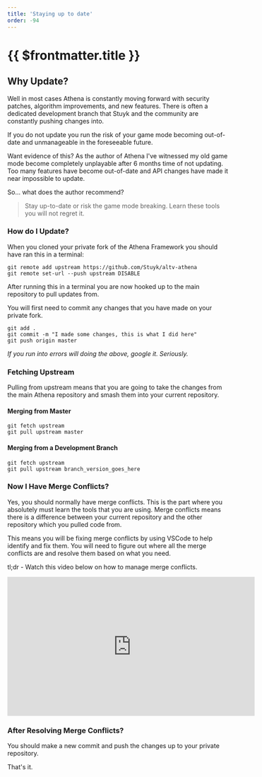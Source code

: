 ```yaml
---
title: 'Staying up to date'
order: -94
---
```


# {{ $frontmatter.title }}

## Why Update?

Well in most cases Athena is constantly moving forward with security patches, algorithm improvements, and new features. There is often a dedicated development branch that Stuyk and the community are constantly pushing changes into.

If you do not update you run the risk of your game mode becoming out-of-date and unmanageable in the foreseeable future.&#x20;

Want evidence of this? As the author of Athena I've witnessed my old game mode become completely unplayable after 6 months time of not updating. Too many features have become out-of-date and API changes have made it near impossible to update.

So... what does the author recommend?

> Stay up-to-date or risk the game mode breaking. Learn these tools you will not regret it.

### How do I Update?

When you cloned your private fork of the Athena Framework you should have ran this in a terminal:

```
git remote add upstream https://github.com/Stuyk/altv-athena
git remote set-url --push upstream DISABLE
```

After running this in a terminal you are now hooked up to the main repository to pull updates from.

You will first need to commit any changes that you have made on your private fork.

```
git add .
git commit -m "I made some changes, this is what I did here"
git push origin master
```

_If you run into errors will doing the above, google it. Seriously._

### Fetching Upstream

Pulling from upstream means that you are going to take the changes from the main Athena repository and smash them into your current repository.

#### Merging from Master

```
git fetch upstream
git pull upstream master
```

#### Merging from a Development Branch

```
git fetch upstream
git pull upstream branch_version_goes_here
```

### Now I Have Merge Conflicts?

Yes, you should normally have merge conflicts. This is the part where you absolutely must learn the tools that you are using. Merge conflicts means there is a difference between your current repository and the other repository which you pulled code from.

This means you will be fixing merge conflicts by using VSCode to help identify and fix them. You will need to figure out where all the merge conflicts are and resolve them based on what you need.

tl;dr - Watch this video below on how to manage merge conflicts.

<iframe width="560" height="315" src="https://www.youtube.com/embed/QmKdodJU-js" title="YouTube video player" frameborder="0" allow="accelerometer; autoplay; clipboard-write; encrypted-media; gyroscope; picture-in-picture" allowfullscreen></iframe>

### After Resolving Merge Conflicts?

You should make a new commit and push the changes up to your private repository.

That's it.
